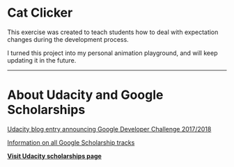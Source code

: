 # Cat Clicker

This exercise was created to teach students how to deal with expectation changes during the development process.

I turned this project into my personal animation playground, and will keep updating it in the future.

---

# About Udacity and Google Scholarships

[Udacity blog entry announcing Google Developer Challenge 2017/2018](https://blog.udacity.com/2017/09/announcing-60000-challenge-scholarships-udacity-google.html)

[Information on all Google Scholarship tracks](https://www.udacity.com/google-scholarships)

**[Visit Udacity scholarships page](https://www.udacity.com/scholarships)**